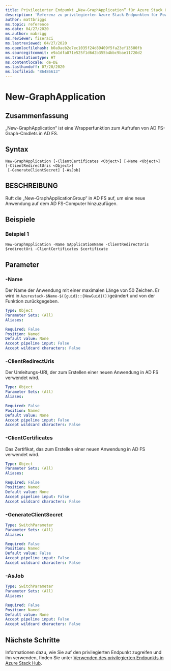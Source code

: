 ```yaml
---
title: Privilegierter Endpunkt „New-GraphApplication“ für Azure Stack Hub
description: 'Referenz zu privilegierten Azure Stack-Endpunkten für PowerShell: New-GraphApplication'
author: mattbriggs
ms.topic: reference
ms.date: 04/27/2020
ms.author: mabrigg
ms.reviewer: fiseraci
ms.lastreviewed: 04/27/2020
ms.openlocfilehash: b0a9aeb2e7ec1035f24d89409f5fa23ef13500fb
ms.sourcegitcommit: e9a1dfa871e525f1d6d2b355b4bbc9bae11720d2
ms.translationtype: HT
ms.contentlocale: de-DE
ms.lasthandoff: 07/20/2020
ms.locfileid: "86486613"
---
```

# <a name="new-graphapplication"></a>New-GraphApplication

## <a name="synopsis"></a>Zusammenfassung
„New-GraphApplication“ ist eine Wrapperfunktion zum Aufrufen von AD FS-Graph-Cmdlets in AD FS.

## <a name="syntax"></a>Syntax

```
New-GraphApplication [-ClientCertificates <Object>] [-Name <Object>] [-ClientRedirectUris <Object>]
 [-GenerateClientSecret] [-AsJob]
```

## <a name="description"></a>BESCHREIBUNG
Ruft die „New-GraphApplicationGroup“ in AD FS auf, um eine neue Anwendung auf dem AD FS-Computer hinzuzufügen.

## <a name="examples"></a>Beispiele

### <a name="example-1"></a>Beispiel 1
```
New-GraphApplication -Name $ApplicationName -ClientRedirectUris $redirectUri -ClientCertificates $certificate
```

## <a name="parameters"></a>Parameter

### <a name="-name"></a>-Name
Der Name der Anwendung mit einer maximalen Länge von 50 Zeichen. Er wird in `Azurestack-$Name-$({guid}::{NewGuid}())`geändert und von der Funktion zurückgegeben.

```yaml
Type: Object
Parameter Sets: (All)
Aliases:

Required: False
Position: Named
Default value: None
Accept pipeline input: False
Accept wildcard characters: False
```

### <a name="-clientredirecturis"></a>-ClientRedirectUris
Der Umleitungs-URI, der zum Erstellen einer neuen Anwendung in AD FS verwendet wird.

```yaml
Type: Object
Parameter Sets: (All)
Aliases:

Required: False
Position: Named
Default value: None
Accept pipeline input: False
Accept wildcard characters: False
```

### <a name="-clientcertificates"></a>-ClientCertificates
Das Zertifikat, das zum Erstellen einer neuen Anwendung in AD FS verwendet wird.

```yaml
Type: Object
Parameter Sets: (All)
Aliases:

Required: False
Position: Named
Default value: None
Accept pipeline input: False
Accept wildcard characters: False
```

### <a name="-generateclientsecret"></a>-GenerateClientSecret
 

```yaml
Type: SwitchParameter
Parameter Sets: (All)
Aliases:

Required: False
Position: Named
Default value: False
Accept pipeline input: False
Accept wildcard characters: False
```

### <a name="-asjob"></a>-AsJob


```yaml
Type: SwitchParameter
Parameter Sets: (All)
Aliases:

Required: False
Position: Named
Default value: None
Accept pipeline input: False
Accept wildcard characters: False
```

## <a name="next-steps"></a>Nächste Schritte

Informationen dazu, wie Sie auf den privilegierten Endpunkt zugreifen und ihn verwenden, finden Sie unter [Verwenden des privilegierten Endpunkts in Azure Stack Hub](../../operator/azure-stack-privileged-endpoint.md).
